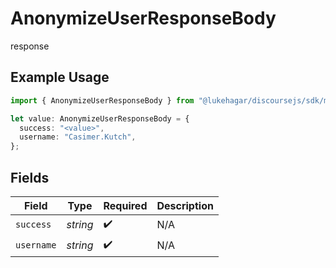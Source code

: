 # AnonymizeUserResponseBody

response

## Example Usage

```typescript
import { AnonymizeUserResponseBody } from "@lukehagar/discoursejs/sdk/models/operations";

let value: AnonymizeUserResponseBody = {
  success: "<value>",
  username: "Casimer.Kutch",
};
```

## Fields

| Field              | Type               | Required           | Description        |
| ------------------ | ------------------ | ------------------ | ------------------ |
| `success`          | *string*           | :heavy_check_mark: | N/A                |
| `username`         | *string*           | :heavy_check_mark: | N/A                |